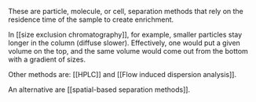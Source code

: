 These are particle, molecule, or cell, separation methods that rely on the residence time of the sample to create enrichment. 

In [[size exclusion chromatography]], for example, smaller particles stay longer in the column (diffuse slower). Effectively, one would put a given volume on the top, and the same volume would come out from the bottom with a gradient of sizes. 

Other methods are: [[HPLC]] and [[Flow induced dispersion analysis]]. 

An alternative are [[spatial-based separation methods]]. 